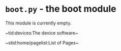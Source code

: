 # `boot.py` - the boot module #

This module is currently empty.

~tid:devices:The device software~

~stid:home/pagelist:List of Pages~
